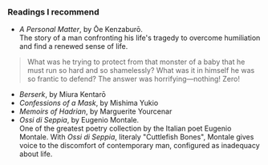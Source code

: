 ### Readings I recommend

- *A Personal Matter*, by Ōe Kenzaburō.<br>
The story of a man confronting his life's tragedy to overcome humiliation and find a renewed sense of life.
> What was he trying to protect from that monster of a baby that he must run so hard and so shamelessly? What was it in himself he was so frantic to defend? The answer was horrifying—nothing! Zero!
- *Berserk*, by Miura Kentarō
- *Confessions of a Mask*, by Mishima Yukio
- *Memoirs of Hadrian*, by Marguerite Yourcenar
- *Ossi di Seppia*, by Eugenio Montale.<br>
One of the greatest poetry collection by the Italian poet Eugenio Montale. With *Ossi di Seppia*, literaly "Cuttlefish Bones", Montale gives voice to the discomfort of contemporary man, configured as inadequacy about life.

